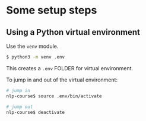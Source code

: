 # Some setup steps

## Using a Python virtual environment

Use the `venv` module.

```bash
$ python3 -m venv .env
```

This creates a `.env` FOLDER for virtual environment.

To jump in and out of the virtual environment:

```bash
# jump in
nlp-course$ source .env/bin/activate

# jump out
nlp-course$ deactivate
```
